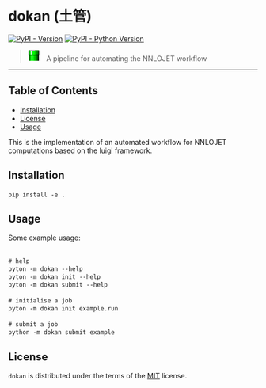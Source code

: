 # dokan (土管)

[![PyPI - Version](https://img.shields.io/pypi/v/dokan.svg)](https://pypi.org/project/dokan)
[![PyPI - Python Version](https://img.shields.io/pypi/pyversions/dokan.svg)](https://pypi.org/project/dokan)

> <img src="./doc/img/pipe.png" height="23px">&emsp;A pipeline for automating the NNLOJET workflow

-----

## Table of Contents

- [Installation](#installation)
- [License](#license)
- [Usage](#usage)

This is the implementation of an automated workflow for NNLOJET computations based on the [luigi](https://github.com/spotify/luigi) framework. 

## Installation

```console
pip install -e .
```

## Usage

Some example usage:
```console

# help
pyton -m dokan --help
pyton -m dokan init --help
pyton -m dokan submit --help

# initialise a job
pyton -m dokan init example.run

# submit a job
python -m dokan submit example

```


## License

`dokan` is distributed under the terms of the [MIT](https://spdx.org/licenses/MIT.html) license.

